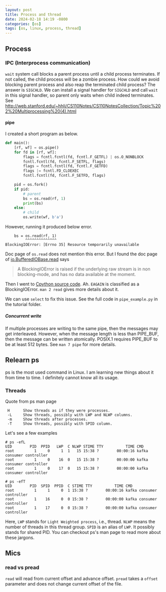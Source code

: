 ```yaml
---
layout: post
title: Process and thread
date: 2024-02-18 14:19 -0800
categories: [os]
tags: [os, linux, process, thread]
---
```


## Process

### IPC (Interprocess communication)

`wait` system call blocks a parent process until a child process terminates. If
not called, the child process will be a zombie process. How could we avoid
blocking parent process and also reap the terminated child process? The answer
is `SIGCHLD`. We can install a signal handler for `SIGCHLD` and call `wait` in
this signal handler, so parent only waits when child indeed terminates. See
http://web.stanford.edu/~hhli/CS110Notes/CS110NotesCollection/Topic%202%20Multiprocessing%20(4).html

#### pipe

I created a short program as below.

```python
def main():
    [rf, wf] = os.pipe()
    for fd in [rf, wf]:
        flags = fcntl.fcntl(fd, fcntl.F_GETFL) | os.O_NONBLOCK
        fcntl.fcntl(fd, fcntl.F_SETFL, flags)
        flags = fcntl.fcntl(fd, fcntl.F_GETFD)
        flags |= fcntl.FD_CLOEXEC
        fcntl.fcntl(fd, fcntl.F_SETFD, flags)

    pid = os.fork()
    if pid:
        # parent
        bs = os.read(rf, 1)
        print(bs)
    else:
        # child
        os.write(wf, b'a')
```

However, running it produced below error.

```
    bs = os.read(rf, 1)
         ^^^^^^^^^^^^^^
BlockingIOError: [Errno 35] Resource temporarily unavailable
```

Doc page of `os.read` does not mention this error. But I found the doc page of
[io.BufferedIOBase.read](https://docs.python.org/3/library/io.html#io.BufferedIOBase.read)
says

> A BlockingIOError is raised if the underlying raw stream is in non
> blocking-mode, and has no data available at the moment.

Then I went to
[Cpython source code](https://github.com/python/cpython/blob/f3909b8bc83675b7ab093dbc558e677558d8e718/Objects/exceptions.c#L3655).
Ah. `EAGAIN` is classified as a BlockingIOError. `man 2 read` gives more
details about it.

We can use `select` to fix this issue. See the full code in `pipe_example.py`
in the tutorial folder.

##### Concurrent write

If multiple processes are writing to the same pipe, then the messages may get
interleaved. However, when the message length is less than PIPE_BUF, then the
message can be written atomically. POSIX.1 requires PIPE_BUF to be at least 512
bytes. See `man 7 pipe` for more details.

## Relearn ps

ps is the most used command in Linux. I am learning new things about it from
time to time. I definitely cannot know all its usage.

### Threads

Quote from ps man page

```
 H      Show threads as if they were processes.
 -L     Show threads, possibly with LWP and NLWP columns.
 -m     Show threads after processes.
 -T     Show threads, possibly with SPID column.
```

Let's see a few examples

```
# ps -efL
UID        PID  PPID   LWP  C NLWP STIME TTY          TIME CMD
root         1     0     1  1   15 15:38 ?        00:00:16 kafka consumer controller
root         1     0    16  0   15 15:38 ?        00:00:00 kafka consumer controller
root         1     0    17  0   15 15:38 ?        00:00:00 kafka consumer controller

# ps -efT
UID        PID  SPID  PPID  C STIME TTY          TIME CMD
root         1     1     0  1 15:38 ?        00:00:16 kafka consumer controller
root         1    16     0  0 15:38 ?        00:00:00 kafka consumer controller
root         1    17     0  0 15:38 ?        00:00:00 kafka consumer controller
```

Here, `LWP` stands for `Light Weighted process`, i.e., thread. `NLWP` means the
number of threads in this thread group. `SPID` is an alias of `LWP`. It
possibly stands for shared PID. You can checkout ps's man page to read more
about these jargons.

## Mics

### read vs pread

`read` will read from current offset and advance offset. `pread` takes a
`offset` parameter and does not change current offset of the file.

